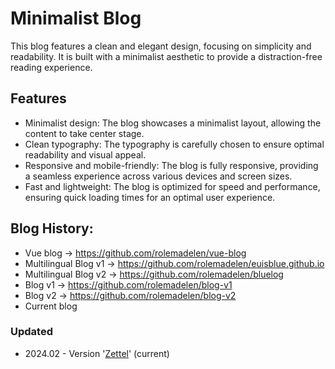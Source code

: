 # Minimalist Blog

This blog features a clean and elegant design, focusing on simplicity and readability. It is built with a minimalist aesthetic to provide a distraction-free reading experience.

## Features

- Minimalist design: The blog showcases a minimalist layout, allowing the content to take center stage.
- Clean typography: The typography is carefully chosen to ensure optimal readability and visual appeal.
- Responsive and mobile-friendly: The blog is fully responsive, providing a seamless experience across various devices and screen sizes.
- Fast and lightweight: The blog is optimized for speed and performance, ensuring quick loading times for an optimal user experience.

## Blog History:

- Vue blog → https://github.com/rolemadelen/vue-blog
- Multilingual Blog v1 → https://github.com/rolemadelen/euisblue.github.io
- Multilingual Blog v2 → https://github.com/rolemadelen/bluelog
- Blog v1 → https://github.com/rolemadelen/blog-v1
- Blog v2 → https://github.com/rolemadelen/blog-v2
- Current blog

### Updated

- 2024.02 - Version '[Zettel](https://github.com/rolemadelen/minimalist-blog/tree/zettel)' (current)
